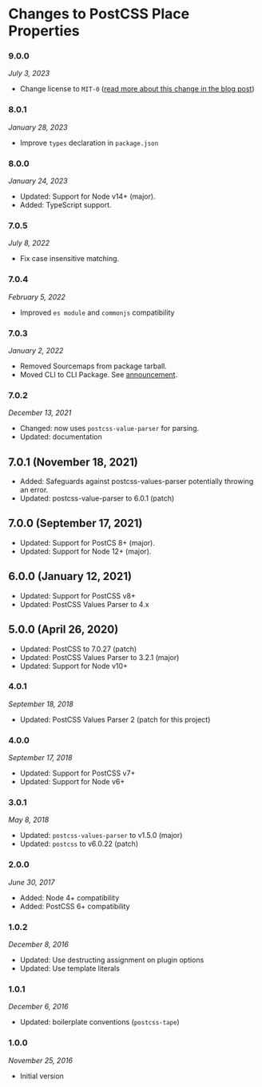 # Changes to PostCSS Place Properties

### 9.0.0

_July 3, 2023_

- Change license to `MIT-0` ([read more about this change in the blog post](https://preset-env.cssdb.org/blog/license-change/))

### 8.0.1

_January 28, 2023_

- Improve `types` declaration in `package.json`

### 8.0.0

_January 24, 2023_

- Updated: Support for Node v14+ (major).
- Added: TypeScript support.

### 7.0.5

_July 8, 2022_

- Fix case insensitive matching.

### 7.0.4

_February 5, 2022_

- Improved `es module` and `commonjs` compatibility

### 7.0.3

_January 2, 2022_

- Removed Sourcemaps from package tarball.
- Moved CLI to CLI Package. See [announcement](https://github.com/csstools/postcss-plugins/discussions/121).

### 7.0.2

_December 13, 2021_

- Changed: now uses `postcss-value-parser` for parsing.
- Updated: documentation

## 7.0.1 (November 18, 2021)

- Added: Safeguards against postcss-values-parser potentially throwing an error.
- Updated: postcss-value-parser to 6.0.1 (patch)

## 7.0.0 (September 17, 2021)

- Updated: Support for PostCS 8+ (major).
- Updated: Support for Node 12+ (major).

## 6.0.0 (January 12, 2021)

- Updated: Support for PostCSS v8+
- Updated: PostCSS Values Parser to 4.x

## 5.0.0 (April 26, 2020)

- Updated: PostCSS to 7.0.27 (patch)
- Updated: PostCSS Values Parser to 3.2.1 (major)
- Updated: Support for Node v10+

### 4.0.1

_September 18, 2018_

- Updated: PostCSS Values Parser 2 (patch for this project)

### 4.0.0

_September 17, 2018_

- Updated: Support for PostCSS v7+
- Updated: Support for Node v6+

### 3.0.1

_May 8, 2018_

- Updated: `postcss-values-parser` to v1.5.0 (major)
- Updated: `postcss` to v6.0.22 (patch)

### 2.0.0

_June 30, 2017_

- Added: Node 4+ compatibility
- Added: PostCSS 6+ compatibility

### 1.0.2

_December 8, 2016_

- Updated: Use destructing assignment on plugin options
- Updated: Use template literals

### 1.0.1

_December 6, 2016_

- Updated: boilerplate conventions (`postcss-tape`)

### 1.0.0

_November 25, 2016_

- Initial version
